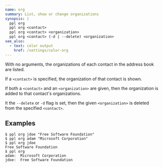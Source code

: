 ```yaml
---
name: org
summary: List, show or change organizations
synopsis: |
  ppl org
  ppl org <contact>
  ppl org <contact> <organization>
  ppl org <contact> (-d | --delete) <organization>
see_also:
  - text: color output
    href: /settings/color-org
---
```


With no arguments, the organizations of each contact in the address book are
listed.

If a `<contact>` is specified, the organization of that contact is shown.

If both a `<contact>` and an `<organization>` are given, then the organization
is added to that contact's organizations.

It the `--delete` or `-d` flag is set, then the given `<organization>` is
deleted from the specified `<contact>`.

## Examples

    $ ppl org jdoe "Free Software Foundation"
    $ ppl org adam "Microsoft Corporation"
    $ ppl org jdoe
    Free Software Foundation
    $ ppl org
    adam:  Microsoft Corporation
    jdoe:  Free Software Foundation

